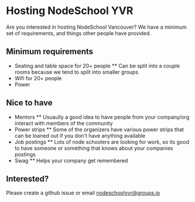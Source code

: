 # Hosting NodeSchool YVR

Are you interested in hosting NodeSchool Vancouver? We have a minimum set of requirements, and things other people have provided.

## Minimum requirements

* Seating and table space for 20+ people 
** Can be split into a couple rooms because we tend to split into smaller groups
* Wifi for 20+ people
* Power

## Nice to have

* Mentors
** Usuaully a good idea to have people from your company/org interact with members of the community
* Power strips
** Some of the organizers have various power strips that can be loaned out if you don't have anything available
* Job postings
** Lots of node schoolers are looking for work, so its good to have someone or something that knows about your companies postings
* Swag
** Helps your company get remembered

## Interested?

Please create a github issue or email [nodeschoolyvr@groups.io](mailto:nodeschoolyvr@groups.io)